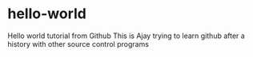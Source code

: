 # hello-world
Hello world tutorial from Github
This is Ajay trying to learn github after a history with other source control programs
